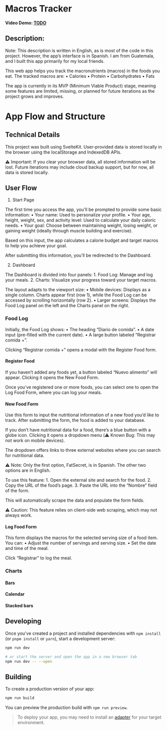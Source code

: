 # Macros Tracker

#### Video Demo: [TODO]()

## Description:

Note: This description is written in English, as is most of the code in this project. However, the app’s interface is in Spanish. I am from Guatemala, and I built this app primarily for my local friends.

This web app helps you track the macronutrients (macros) in the foods you eat. The tracked macros are:
• Calories
• Protein
• Carbohydrates
• Fats

The app is currently in its MVP (Minimum Viable Product) stage, meaning some features are limited, missing, or planned for future iterations as the project grows and improves.

# App Flow and Structure

## Technical Details

This project was built using SvelteKit. User-provided data is stored locally in the browser using the localStorage and IndexedDB APIs.

⚠️ Important: If you clear your browser data, all stored information will be lost. Future iterations may include cloud backup support, but for now, all data is stored locally.

## User Flow

1. Start Page

The first time you access the app, you’ll be prompted to provide some basic information:
• Your name: Used to personalize your profile.
• Your age, height, weight, sex, and activity level: Used to calculate your daily caloric needs.
• Your goal: Choose between maintaining weight, losing weight, or gaining weight (ideally through muscle building and exercise).

Based on this input, the app calculates a calorie budget and target macros to help you achieve your goal.

After submitting this information, you’ll be redirected to the Dashboard.

2. Dashboard

The Dashboard is divided into four panels: 1. Food Log: Manage and log your meals. 2. Charts: Visualize your progress toward your target macros.

The layout adapts to the viewport size:
• Mobile devices: Displays as a single column. Charts appear first (row 1), while the Food Log can be accessed by scrolling horizontally (row 2).
• Larger screens: Displays the Food Log panel on the left and the Charts panel on the right.

### Food Log

Initially, the Food Log shows:
• The heading “Diario de comida”.
• A date input (pre-filled with the current date).
• A large button labeled “Registrar comida +”.

Clicking “Registrar comida +” opens a modal with the Register Food form.

#### Register Food

If you haven’t added any foods yet, a button labeled “Nuevo alimento” will appear. Clicking it opens the New Food Form.

Once you’ve registered one or more foods, you can select one to open the Log Food Form, where you can log your meals.

#### New Food Form

Use this form to input the nutritional information of a new food you’d like to track. After submitting the form, the food is added to your database.

If you don’t have nutritional data for a food, there’s a blue button with a globe icon. Clicking it opens a dropdown menu (⚠️ Known Bug: This may not work on mobile devices).

The dropdown offers links to three external websites where you can search for nutritional data.

⚠️ Note: Only the first option, FatSecret, is in Spanish. The other two options are in English.

To use this feature: 1. Open the external site and search for the food. 2. Copy the URL of the food’s page. 3. Paste the URL into the “Nombre” field of the form.

This will automatically scrape the data and populate the form fields.

⚠️ Caution: This feature relies on client-side web scraping, which may not always work.

#### Log Food Form

This form displays the macros for the selected serving size of a food item. You can:
• Adjust the number of servings and serving size.
• Set the date and time of the meal.

Click “Registrar” to log the meal.

### Charts

#### Bars

#### Calendar

#### Stacked bars

## Developing

Once you've created a project and installed dependencies with `npm install` (or `pnpm install` or `yarn`), start a development server:

```bash
npm run dev

# or start the server and open the app in a new browser tab
npm run dev -- --open
```

## Building

To create a production version of your app:

```bash
npm run build
```

You can preview the production build with `npm run preview`.

> To deploy your app, you may need to install an [adapter](https://kit.svelte.dev/docs/adapters) for your target environment.
